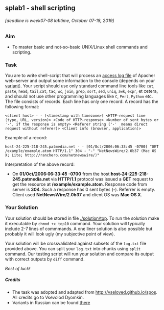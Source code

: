 ## splab1 - shell scripting

###### \[deadline is week07-08 labtime, October 07-18, 2019\]

### Aim
- To master basic and not-so-basic UNIX/Linux shell commands and scripting.

### Task

You are to write shell-script that will process an [access log file](http://vseloved.github.io/spos/log.txt.zip) of Apacher web-server and output some information to the console (depends on your [variant](./variants)). Your script should use only standard command line tools like `cut`, `paste`, `head`, `tail`,`cat`, `tac`, `wc`, `join`, `grep`, `sort`, `sed`, `uniq`, `awk`, `expr`, et cetera, and should not use other programming languages like `C`, `Perl`, `Python` etc. The file consists of records. Each line has only one record. A record has the following format:

```
<client host> - - [<timestamp with timezone>] <HTTP-request line (type, URL, version)> <Code of HTTP-response> <Number of sent bytes or '-', if the response is empty> <Referer string ('-'  means direct request without referer)> <Client info (browser, application)>
```

Example of a record:
```
host-24-225-218-245.patmedia.net - - [01/Oct/2006:06:33:45 -0700] "GET /example/example.atom HTTP/1.1" 304 - "-" "NetNewsWire/2.0b37 (Mac OS X; Lite; http://ranchero.com/netnewswire/)"
```
Interpretation of the above record:
* On **01/Oct/2006:06:33:45 -0700** from the host **host-24-225-218-245.patmedia.net** via **HTTP/1.1** protocol
was issued a **GET** request to get the resource at **/example/example.atom**. Response code from server is **304**. Such a response has 0 sent bytes (**-**). Referrer is empty. Client used **NetNewsWire/2.0b37** and client OS was **Mac OS X**.

### Your Solution

Your solution should be stored in file [./solution/top](./solution/top). To run the solution make it executable by `chmod +x top10` command. Your solution will typically include 2-7 lines of commmands. A one liner solution is also possible but probably it will look ugly (my subjective point of view).

Your solution will be crossvalidated against subsets of the `log.txt` file provided above. You can split your `log.txt` into chunks using `split` command. Our testing script will run your solution and compare its output with correct outputs by `diff` command.

_Best of luck!_

##### Credits
* The task was adopted and adapted from http://vseloved.github.io/spos. All credits go to Vsevolod Dyomkin.
* Variants in Russian can be found [there](http://vseloved.github.io/pdf/var-sh-ru.pdf)
